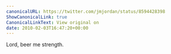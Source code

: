 ```yaml
---
canonicalURL: https://twitter.com/jmjordan/status/8594428398
ShowCanonicalLink: true
CanonicalLinkText: View original on
date: 2010-02-03T16:47:20+00:00
---
```

Lord, beer me strength.